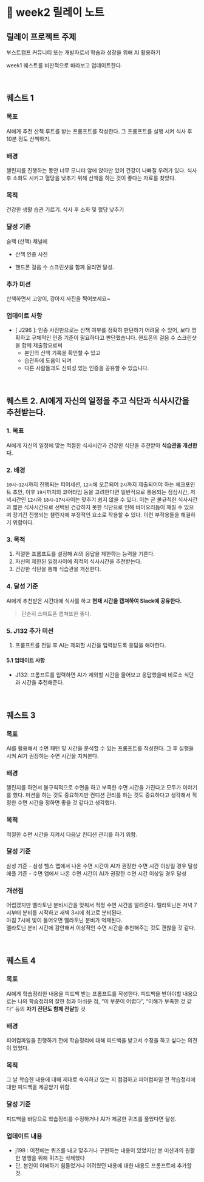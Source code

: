 # 📔 week2 릴레이 노트

## 릴레이 프로젝트 주제

부스트캠프 커뮤니티 또는 개발자로서 학습과 성장을 위해 AI 활용하기

week1 퀘스트를 비판적으로 바라보고 업데이트한다.

<br />

## 퀘스트 1

### 목표

AI에게 추천 산책 루트를 받는 프롬프트를 작성한다. 그 프롬프트를 실행 시켜 식사 후 10분 정도 산책하기.

### 배경

챌린지를 진행하는 동안 너무 모니터 앞에 앉아만 있어 건강이 나빠질 우려가 있다. 식사 후 소화도 시키고 혈당을 낮추기 위해 산책을 하는 것이 좋다는 자료를 찾았다.

### 목적

건강한 생활 습관 기르기. 식사 후 소화 및 혈당 낮추기

### 달성 기준

슬랙 (산책) 채널에

- 산책 인증 사진

- 핸드폰 걸음 수 스크린샷을 함께 올리면 달성.

### 추가 미션

산책하면서 고양이, 강아지 사진을 찍어보세요~

### 업데이트 사항

- [ J296 ]: 인증 사진만으로는 산책 여부를 정확히 판단하기 어려울 수 있어, 보다 명확하고 구체적인 인증 기준이 필요하다고 판단했습니다. 핸드폰의 걸음 수 스크린샷을 함께 제출함으로써
  - 본인의 산책 기록을 확인할 수 있고
  - 습관화에 도움이 되며
  - 다른 사람들과도 신뢰성 있는 인증을 공유할 수 있습니다.

<br />

## 퀘스트 2. AI에게 자신의 일정을 추고 식단과 식사시간을 추천받는다.

### 1. 목표

AI에게 자신의 일정에 맞는 적절한 식사시간과 건강한 식단을 추천받아 **식습관을 개선한다.**

### 2. 배경

`10시~12시`까지 진행되는 피어세션, `12시`에 오픈되어 `2시`까지 제출되어야 하는 체크포인트 초안, 이후 `19시`까지의 코어타임 등을 고려한다면 일반적으로 통용되는 점심시간, 저녁시간인 `12시`와 `18시~17시`사이는 맞추기 쉽지 않을 수 있다. 이는 곧 불규칙한 식사시간과 짧은 식사시간으로 선택된 건강하지 못한 식단으로 인해 바이오리듬이 깨질 수 있으며 장기간 진행되는 챌린지에 부정적인 요소로 작용할 수 있다. 이런 부작용들을 해결하기 위함이다.

### 3. 목적

1. 적절한 프롬프트를 설정해 AI의 응답을 제한하는 능력을 기른다.
2. 자신의 제한된 일정사이에 최적의 식사시간을 추천받는다.
3. 건강한 식단을 통해 식습관을 개선한다.

### 4. 달성 기준

AI에게 추천받은 시간대에 식사를 하고 **현재 시간을 캡쳐하여 Slack에 공유한다.**

> 단순히 스마트폰 캡쳐또한 좋다.

### 5. J132 추가 미션

1. 프롬프트를 전달 후 AI는 제외할 시간을 입력받도록 응답을 해야한다.

#### 5.1 업데이트 사항

- J132: 프롬프트를 입력하면 AI가 제외할 시간을 물어보고 응답했을때 비로소 식단과 시간을 추천해준다.

<br />

## 퀘스트 3

### 목표

AI를 활용해서 수면 패턴 및 시간을 분석할 수 있는 프롬프트를 작성한다. 그 후 실행을 시켜 AI가 권장하는 수면 시간을 지켜본다.

### 배경

챌린지를 하면서 불규칙적으로 수면을 하고 부족한 수면 시간을 가진다고 모두가 이야기를 했다. 미션을 하는 것도 중요하지만 컨디션 관리를 하는 것도 중요하다고 생각해서 적정한 수면 시간을 정하면 좋을 것 같다고 생각했다.

### 목적

적절한 수면 시간을 지켜서 다음날 컨디션 관리를 하기 위함.

### 달성 기준

삼성 기준 - 삼성 헬스 앱에서 나온 수면 시간이 AI가 권장한 수면 시간 이상일 경우 달성애플 기준 - 수면 앱에서 나온 수면 시간이 AI가 권장한 수면 시간 이상일 경우 달성

### 개선점

어렵겠지만 멜라토닌 분비시간을 맞춰서 적정 수면 시간을 알려준다. 멜라토닌은 저녁 7시부터 분비를 시작하고 새벽 3시에 최고로 분비된다.  
아침 7시에 빛이 들어오면 멜라토닌 분비가 억제된다.  
멜라토닌 분비 시간에 감안해서 이상적인 수면 시간을 추천해주는 것도 괜찮을 것 같다.

<br/>

## 퀘스트 4

### 목표

AI에게 학습정리한 내용을 피드백 받는 프롬프트를 작성한다. 피드백을 받아야할 내용으로는 나의 학습정리의 잘한 점과 아쉬운 점, “이 부분이 어렵다”, “이해가 부족한 것 같다” 등의 **자기 진단도 함께 전달**할 것

### 배경

피어컴파일을 진행하기 전에 학습정리에 대해 피드백을 받고서 수정을 하고 싶다는 의견이 있었다.

### 목적

그 날 학습한 내용에 대해 제대로 숙지하고 있는 지 점검하고 피어컴파일 전 학습정리에 대한 피드백을 제공받기 위함.

### 달성 기준

피드백을 바탕으로 학습정리를 수정하거나 AI가 제공한 퀴즈를 풀었다면 달성.

### 업데이트 내용

- j198 :
  이전에는 퀴즈를 내고 맞추거나 구현하는 내용이 있었지만 본 미션과의 원활한 병행을 위해 퀴즈는 삭제했다
- 단, 본인이 이해하기 힘들었거나 어려웠던 내용에 대한 내용도 프롬프트에 추가할 것.
